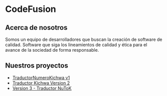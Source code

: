 # CodeFusion

## Acerca de nosotros

Somos un equipo de desarrolladores que buscan la creación de software de calidad. Software que siga los lineamientos de calidad y ética para el avance de la sociedad de forma responsable.

## Nuestros proyectos
- [TraductorNumeroKichwa v1](https://github.com/SLeonCamacho/CalidadCodeFusion/tree/0c2485284cc24fb4e4c5daf6d93372567ab88129/Deber3Grupal-EscribirProbarYDepurarUnCodigo)
- [Traductor Kichwa Version 2](https://github.com/SLeonCamacho/CalidadCodeFusion/tree/81bac19f7ca4104c45f444bb9c0bdd3671249810/Proyecto-Traductor-Kichwa-Version-2)
- [Version 3 - Traductor NuToK](./Version3-Traductor-NuToK/)
